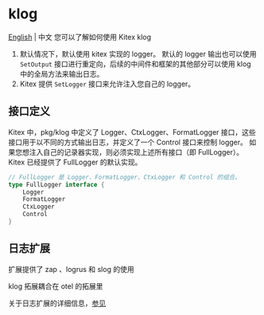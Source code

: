 # klog
[English](./README.md) | 中文
您可以了解如何使用 Kitex klog

1. 默认情况下，默认使用 kitex 实现的 logger。
默认的 logger 输出也可以使用 `SetOutput` 接口进行重定向，后续的中间件和框架的其他部分可以使用 klog 中的全局方法来输出日志。
2. Kitex 提供 `SetLogger` 接口来允许注入您自己的 logger。

## 接口定义

Kitex 中，pkg/klog 中定义了 Logger、CtxLogger、FormatLogger 接口，这些接口用于以不同的方式输出日志，并定义了一个 Control 接口来控制 logger。 如果您想注入自己的记录器实现，则必须实现上述所有接口（即 FullLogger）。Kitex 已经提供了 FullLogger 的默认实现。

```go
// FullLogger 是 Logger、FormatLogger、CtxLogger 和 Control 的组合。
type FullLogger interface {
    Logger
    FormatLogger
    CtxLogger
    Control
}
````

## 日志扩展

扩展提供了 zap 、logrus 和 slog 的使用

klog 拓展耦合在 otel 的拓展里

关于日志扩展的详细信息，[参见](https://cloudwego.cn/zh/docs/kitex/tutorials/observability/logging/)